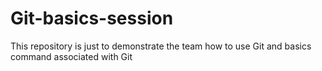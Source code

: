 # Git-basics-session
This repository is just to demonstrate the team how to use Git and basics command associated with Git
